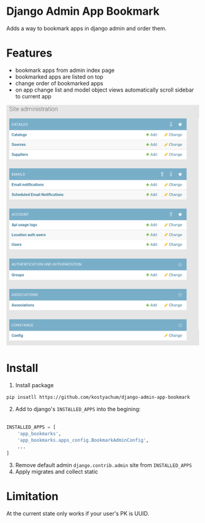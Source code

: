 # Django Admin App Bookmark

Adds a way to bookmark apps in django admin and order them.

# Features
- bookmark apps from admin index page
- bookmarked apps are listed on top
- change order of bookmarked apps
- on app change list and model object views automatically scroll sidebar to current app

![features](docs/admin.png)

# Install
1. Install package
```bash
pip insatll https://github.com/kostyachum/django-admin-app-bookmark
```

2. Add to django's `INSTALLED_APPS` into the begining:
```python

INSTALLED_APPS = [
    'app_bookmarks',
    'app_bookmarks.apps_config.BookmarkAdminConfig',
    ...
]
```

3. Remove default admin `django.contrib.admin` site from `INSTALLED_APPS`
4. Apply migrates and collect static


# Limitation
At the current state only works if your user's PK is UUID.

